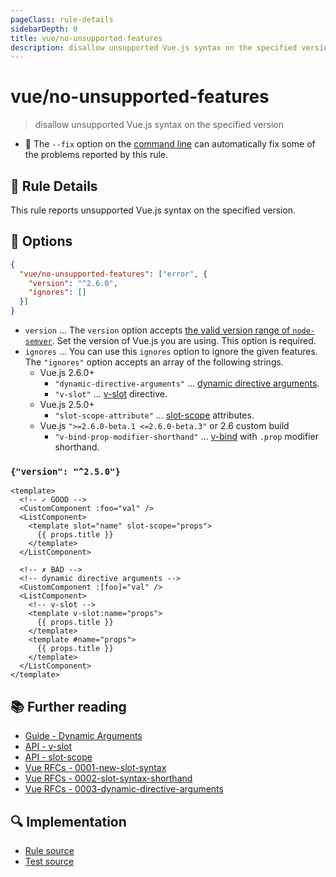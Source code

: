 ```yaml
---
pageClass: rule-details
sidebarDepth: 0
title: vue/no-unsupported-features
description: disallow unsupported Vue.js syntax on the specified version
---
```

# vue/no-unsupported-features
> disallow unsupported Vue.js syntax on the specified version

- :wrench: The `--fix` option on the [command line](https://eslint.org/docs/user-guide/command-line-interface#fixing-problems) can automatically fix some of the problems reported by this rule.

## :book: Rule Details

This rule reports unsupported Vue.js syntax on the specified version.

## :wrench: Options

```json
{
  "vue/no-unsupported-features": ["error", {
    "version": "^2.6.0",
    "ignores": []
  }]
}
```

- `version` ... The `version` option accepts [the valid version range of `node-semver`](https://github.com/npm/node-semver#range-grammar). Set the version of Vue.js you are using. This option is required.
- `ignores` ... You can use this `ignores` option to ignore the given features.
The `"ignores"` option accepts an array of the following strings.
  - Vue.js 2.6.0+
    - `"dynamic-directive-arguments"` ... [dynamic directive arguments](https://vuejs.org/v2/guide/syntax.html#Dynamic-Arguments).
    - `"v-slot"` ... [v-slot](https://vuejs.org/v2/api/#v-slot) directive.
  - Vue.js 2.5.0+
    - `"slot-scope-attribute"` ... [slot-scope](https://vuejs.org/v2/api/#slot-scope-deprecated) attributes.
  - Vue.js `">=2.6.0-beta.1 <=2.6.0-beta.3"` or 2.6 custom build
    - `"v-bind-prop-modifier-shorthand"` ... [v-bind](https://vuejs.org/v2/api/#v-bind) with `.prop` modifier shorthand.

### `{"version": "^2.5.0"}`

<eslint-code-block fix :rules="{'vue/no-unsupported-features': ['error', {'version': '^2.5.0'}]}">

```vue
<template>
  <!-- ✓ GOOD -->
  <CustomComponent :foo="val" />
  <ListComponent>
    <template slot="name" slot-scope="props">
      {{ props.title }}
    </template>
  </ListComponent>

  <!-- ✗ BAD -->
  <!-- dynamic directive arguments -->
  <CustomComponent :[foo]="val" />
  <ListComponent>
    <!-- v-slot -->
    <template v-slot:name="props">
      {{ props.title }}
    </template>
    <template #name="props">
      {{ props.title }}
    </template>
  </ListComponent>
</template>
```

</eslint-code-block>

## :books: Further reading

- [Guide - Dynamic Arguments](https://vuejs.org/v2/guide/syntax.html#Dynamic-Arguments)
- [API - v-slot](https://vuejs.org/v2/api/#v-slot)
- [API - slot-scope](https://vuejs.org/v2/api/#slot-scope-deprecated)
- [Vue RFCs - 0001-new-slot-syntax](https://github.com/vuejs/rfcs/blob/master/active-rfcs/0001-new-slot-syntax.md)
- [Vue RFCs - 0002-slot-syntax-shorthand](https://github.com/vuejs/rfcs/blob/master/active-rfcs/0002-slot-syntax-shorthand.md)
- [Vue RFCs - 0003-dynamic-directive-arguments](https://github.com/vuejs/rfcs/blob/master/active-rfcs/0003-dynamic-directive-arguments.md)

## :mag: Implementation

- [Rule source](https://github.com/vuejs/eslint-plugin-vue/blob/master/lib/rules/no-unsupported-features.js)
- [Test source](https://github.com/vuejs/eslint-plugin-vue/blob/master/tests/lib/rules/no-unsupported-features.js)
